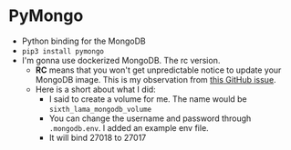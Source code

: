 # PyMongo

-   Python binding for the MongoDB
-   `pip3 install pymongo`
-   I'm gonna use dockerized MongoDB. The rc version.
    -   **RC** means that you won't get unpredictable notice to update your MongoDB image. This is my observation from [this GitHub issue](https://github.com/linuxserver/docker-jellyfin/issues/79).
    -   Here is a short about what I did:
        -   I said to create a volume for me. The name would be `sixth_lama_mongodb_volume`
        -   You can change the username and password through `.mongodb.env`. I added an example env file.
        -   It will bind 27018 to 27017
